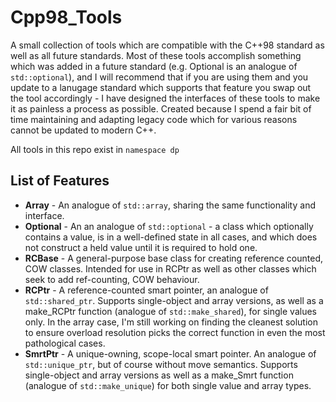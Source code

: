 # Cpp98_Tools
A small collection of tools which are compatible with the C++98 standard as well as all future standards. Most of these tools accomplish something which was added in a future standard (e.g. Optional is an analogue of `std::optional`), and I will recommend that if you are using them and you update to a lanugage standard which supports that feature you swap out the tool accordingly - I have designed the interfaces of these tools to make it as painless a process as possible.
Created because I spend a fair bit of time maintaining and adapting legacy code which for various reasons cannot be updated to modern C++.

All tools in this repo exist in `namespace dp`

## List of Features
* **Array** - An analogue of `std::array`, sharing the same functionality and interface. 
* **Optional** - An an analogue of `std::optional` - a class which optionally contains a value, is in a well-defined state in all cases, and which does not construct a held value until it is required to hold one.
* **RCBase** - A general-purpose base class for creating reference counted, COW classes. Intended for use in RCPtr as well as other classes which seek to add ref-counting, COW behaviour.
* **RCPtr** - A reference-counted smart pointer, an analogue of `std::shared_ptr`. Supports single-object and array versions, as well as a make_RCPtr function (analogue of `std::make_shared`), for single values only. In the array case, I'm still working on finding the cleanest solution to ensure overload resolution picks the correct function in even the most pathological cases.
* **SmrtPtr** - A unique-owning, scope-local smart pointer. An analogue of `std::unique_ptr`, but of course without move semantics. Supports single-object and array versions as well as a make_Smrt function (analogue of `std::make_unique`) for both single value and array types.
